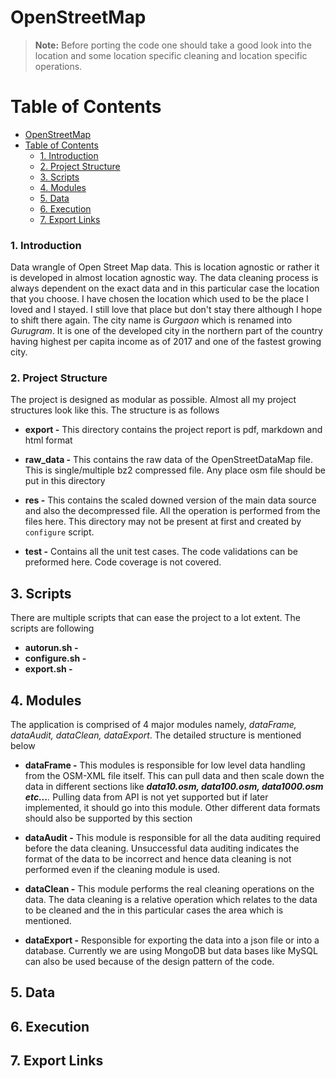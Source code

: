 
# OpenStreetMap
> **Note:** Before porting the code one should take a good look into the location and some location specific cleaning and location specific operations.  

Table of Contents
=================

<!-- toc orderedList:0 depthFrom:1 depthTo:6 -->

* [OpenStreetMap](#openstreetmap)
* [Table of Contents](#table-of-contents)
    * [1. Introduction](#1-introduction)
    * [2. Project Structure](#2-project-structure)
    * [3. Scripts](#3-scripts)
    * [4. Modules](#4-modules)
    * [5. Data](#5-data)
    * [6. Execution](#6-execution)
    * [7. Export Links](#7-export-links)

<!-- tocstop -->

### 1. Introduction

Data wrangle of Open Street Map data. This is location agnostic or rather it is developed in almost location agnostic way. The data cleaning process is always dependent on the exact data and in this particular case the location that you choose. I have chosen the location which used to be the place I loved and I stayed. I still love that place but don't stay there although I hope to shift there again. The city name is _Gurgaon_ which is renamed into _Gurugram_. It is one of the developed city in the northern part of the country having highest per capita income as of 2017 and one of the fastest growing city.

### 2. Project Structure

The project is designed as modular as possible. Almost all my project structures look like this. The structure is as follows

 - **export -** This directory contains the project report is pdf, markdown and html format

 - **raw_data -** This contains the raw data of the OpenStreetDataMap file. This is single/multiple bz2 compressed file. Any place osm file
   should be put in this directory

 - **res -** This contains the scaled downed version of the main data source and also the decompressed file. All the operation is performed
   from the files here. This directory may not be present at first and
   created by `configure` script.

 -  **test -** Contains all the unit test cases. The code validations can be preformed here. Code coverage is not covered.

## 3. Scripts

There are multiple scripts that can ease the project to a lot extent. The scripts are following

 - **autorun.sh -**
 - **configure.sh -**
 - **export.sh -**
## 4. Modules
The application is comprised of 4 major modules namely, *dataFrame, dataAudit, dataClean, dataExport*. The detailed structure is mentioned below


  - **dataFrame -**   This modules is responsible for low level data handling from the OSM-XML file itself. This can pull data and then scale down the data in different sections like _**data10.osm, data100.osm, data1000.osm etc...**._ Pulling data from API is not yet supported but if later implemented, it should go into this module. Other different data formats should also be supported by this section


  - **dataAudit -** This module is responsible for all the data auditing required before the data cleaning. Unsuccessful data auditing indicates the format of the data to be incorrect and hence data cleaning is not performed even if the cleaning module is used.


  - **dataClean -** This module performs the real cleaning operations on the data. The data cleaning is a relative operation which relates to the data to be cleaned and the in this particular cases the area which is mentioned.


  - **dataExport -** Responsible for exporting the data into a json file or into a database. Currently we are using MongoDB but data bases like MySQL can also be used because of the design pattern of the code.

## 5. Data


## 6. Execution


## 7. Export Links
